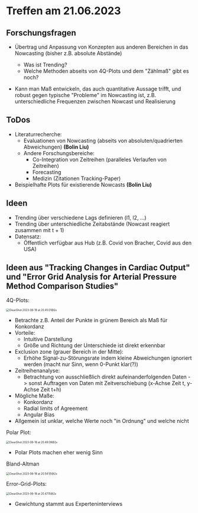 # Treffen am 21.06.2023

## Forschungsfragen

- Übertrag und Anpassung von Konzepten aus anderen Bereichen in das Nowcasting (bisher z.B. absolute Abstände)
  - Was ist Trending?
  - Welche Methoden abseits von 4Q-Plots und dem "Zählmaß" gibt es noch?

- Kann man Maß entwickeln, das auch quantitative Aussage trifft, und robust gegen typische "Probleme" im Nowcasting ist, z.B. unterschiedliche Frequenzen zwischen Nowcast und Realisierung

## ToDos

- Literaturrecherche:
  - Evaluationen von Nowcasting (abseits von absoluten/quadrierten Abweichungen) **(Bolin Liu)**
  - Andere Forschungsbereiche:
    - Co-Integration von Zeitreihen (paralleles Verlaufen von Zeitreihen)
    - Forecasting
    - Medizin (Zitationen Tracking-Paper)
- Beispielhafte Plots für existierende Nowcasts **(Bolin Liu)**

## Ideen

- Trending über verschiedene Lags definieren (l1, l2, ...)
- Trending über unterschiedliche Zeitabstände (Nowcast reagiert zusammen mit t + 1)
- Datensatz:
  - Öffentlich verfügbar aus Hub (z.B. Covid von Bracher, Covid aus den USA)

## Ideen aus "Tracking Changes in Cardiac Output" und "Error Grid Analysis for Arterial Pressure Method Comparison Studies"

4Q-Plots:

<img src="/Users/jonasrieger/Promotion/Nowcasts_Trending/notes/20230621-treffen.assets/CleanShot 2023-06-16 at 20.45.01@2x.png" alt="CleanShot 2023-06-16 at 20.45.01@2x" style="zoom:50%;" />

- Betrachte z.B. Anteil der Punkte in grünem Bereich als Maß für Konkordanz
- Vorteile:
  - Intuitive Darstellung
  - Größe und Richtung der Unterschiede ist direkt erkennbar
- Exclusion zone (grauer Bereich in der Mitte):
  - Erhöhe Signal-zu-Störungsrate indem kleine Abweichungen ignoriert werden (macht nur Sinn, wenn 0-Punkt klar(?))
- Zeitreihenanalyse:
  - Betrachtung von ausschließlich direkt aufeinanderfolgenden Daten -> sonst Auftragen von Daten mit Zeitverschiebung (x-Achse Zeit t, y-Achse Zeit t+h)
- Mögliche Maße:
  - Konkordanz
  - Radial limits of Agreement
  - Angular Bias
- Allgemein ist unklar, welche Werte noch "in Ordnung" und welche nicht

Polar Plot:

<img src="/Users/jonasrieger/Promotion/Nowcasts_Trending/notes/20230621-treffen.assets/CleanShot 2023-06-16 at 20.49.08@2x.png" alt="CleanShot 2023-06-16 at 20.49.08@2x" style="zoom:50%;" />

- Polar Plots machen eher wenig Sinn

Bland-Altman

<img src="/Users/jonasrieger/Promotion/Nowcasts_Trending/notes/20230621-treffen.assets/CleanShot 2023-06-16 at 20.54.55@2x.png" alt="CleanShot 2023-06-16 at 20.54.55@2x" style="zoom:50%;" />



Error-Grid-Plots:

<img src="/Users/jonasrieger/Promotion/Nowcasts_Trending/notes/20230621-treffen.assets/CleanShot 2023-06-16 at 20.47.15@2x.png" alt="CleanShot 2023-06-16 at 20.47.15@2x" style="zoom:50%;" />

- Gewichtung stammt aus Experteninterviews